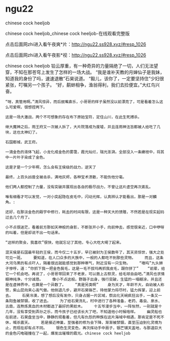 # ngu22
chinese cock heeljob

chinese cock heeljob_chinese cock heeljob-在线观看完整版

点击后面网zhi进入看午夜爽*片：http://ngu22.ss928.xyz/#resp_1026

点击后面网zhi进入看午夜影*视：http://ngu22.ss928.xyz/#resp_1026

chinese cock heeljob    铅云厚重，有一种奇异的力量隔绝了一切，人们无法望穿，不知在那苍穹上发生了怎样的一场大战。    “我是谁补天教的月婵仙子是我妹，知道我的身份了吗，速速退散”石昊说道。    “毅儿，该你了，一定要坚持住”少妇很紧张，叮嘱另一个孩子。    “好，鹬蚌相争，渔翁得利，我们去捡便宜。”大红鸟兴奋。

    “呀，真管用啊。”清风惊异，而后抿嘴直乐，小哥哥的样子虽然没以前漂亮了，可是看着怎么这么可爱啊，很想捏两下。

    这是一场大激战，两个不可想象的存在布下原始宝符，定住山川，在此生死搏杀。

    继大魔神之后，雨王府又一次被人拆了，大片院落成为废墟，并且连雨神法旨都被人给吃了几块，这也太神幻了。

    石国都城，武王府。

    一滴金色的液体飞起，小龙化成金色的雾霭，霞光灿烂，瑞光澎湃。全部没入一条嫩枝中，将其中一片叶子染成了金色。

    这是才是一个少年啊，怎么会有王侯级的战力，逆天了

    最终，上百头凶兽全被击杀，满地灰烬，各种宝术溃散，不能伤他分毫。

    他们两人都控制了力量，没有突破并展现出各自的极尽战力，不曾让这片虚空再次紊乱。

    唯有细看才可以发觉，一对小突起隐在皮毛中，闪动光辉，认真辨认才能看出，那是一对麟角。:

    还好，在那淡金色的殿宇中修行，耗去的时间有限，这是一种天大的馈赠，不然若是在现实起码过去几个月了。

    小不点很迷茫，看着前方那如天神般的身影，不断张开小手，向前伸去，感觉很亲近，口中咿呀的叫着，但是却说不出一句话来。

    “这样的聚会，我喜欢”很快，他就忘记了其他，专心大吃大喝了起来。

    混天侯是石国最年轻的王侯，而今仅二十五岁，早已被封为王侯数年了，其天资惊世，强大之处可见一斑。    要知道，在人口众多的大族中，一般的人都吃不到那些灵物。    而且，这条大河乌黑的有点吓人，隔着很远就能感觉到那种寒气，附近没有一只生物。    “嗷呜”九头狮子惨呼，道：“你抓下我一把金色鬓毛，这是一毛不拔吗再抓我皮毛，跟你拼了”    “前辈，给它一个机会吧。再说了，小哥哥带回来了不老泉，可以救上古祭灵，给毛球自由吧。”清风也求情眼神纯净，十分诚恳。    像小不点这般。野路子出身，强行突破，生猛的一塌糊涂，并且还是在虚神界中，也算是一个异数了。    “真是另类啊”    身为天才，年龄不大，自幼被人称赞，紫山昆向来心高气傲。他侧退几步，避开石昊锋芒，待他掌力将尽时，猛力挥掌，迎上前去。    石昊冷漠，想了想后没有发作，只身占据一片区域，祭出化天碗疯狂出手，一条又一条阳鱼被禁锢，收了进去。    为了给石昊洗礼，村中进行了各种准备，老药、毒虫、泉水、古鼎，连熬炼真血的木材都选了最好的黑蛟木。    十五爷漫步当中，一阵怅然，一别就是十几年，没有享受到弄孙之乐，而今孩子已经该长大了吧，不知道他小时候啥样。    幽灵船也在前进，石昊盘坐当中，静静的观看着，但凡有仇怨的种族在这片海域中相遇，那肯定是不死不休，喊杀震天。    若是接近神巢，至强者的修为会下降，渐渐被禁锢，直至压迫到化灵境为止，而现在却有点不同。    银色生灵变色，再次挥动手中扇子，银芒铺天盖地，与那道巨大的金色闪电碰撞在了一起，爆发出璀璨的霞光。chinese cock heeljob
